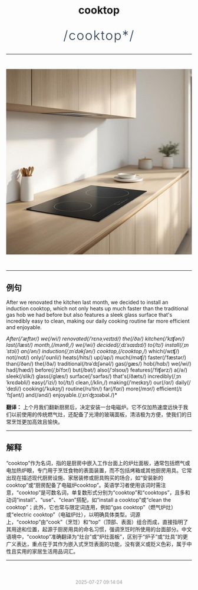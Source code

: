 <div align="center">

# cooktop

<div style="margin: 30px 0;">
<h1 style="font-size: 2.5em; font-weight: 300; letter-spacing: 2px; margin: 0; color: #2c3e50;">
/cooktop*/
</h1>
</div>

</div>

---

<div align="center" style="margin: 40px 0;">

![cooktop](images/cooktop.png)

</div>

---

## 例句

After we renovated the kitchen last month, we decided to install an induction cooktop, which not only heats up much faster than the traditional gas hob we had before but also features a sleek glass surface that's incredibly easy to clean, making our daily cooking routine far more efficient and enjoyable.

*After(/ˈæftər/) we(/wi/) renovated(/ˈrɛnəˌveɪtɪd/) the(/ðə/) kitchen(/ˈkɪʧən/) last(/læst/) month,(/mənθ,/) we(/wi/) decided(/ˌdɪˈsaɪdɪd/) to(/tɪ/) install(/ˌɪnˈstɔl/) an(/ən/) induction(/ˌɪnˈdəkʃən/) cooktop,(/cooktop*,/) which(/wɪʧ/) not(/nɑt/) only(/ˈoʊnli/) heats(/hits/) up(/əp/) much(/məʧ/) faster(/ˈfæstər/) than(/ðən/) the(/ðə/) traditional(/trəˈdɪʃənəl/) gas(/gæs/) hob(/hɑb/) we(/wi/) had(/hæd/) before(/ˌbiˈfɔr/) but(/bət/) also(/ˈɔlsoʊ/) features(/ˈfiʧərz/) a(/ə/) sleek(/slik/) glass(/glæs/) surface(/ˈsərfəs/) that's(/ðæts/) incredibly(/ˌɪnˈkrɛdəbli/) easy(/ˈizi/) to(/tɪ/) clean,(/klin,/) making(/ˈmeɪkɪŋ/) our(/ɑr/) daily(/ˈdeɪli/) cooking(/ˈkʊkɪŋ/) routine(/ruˈtin/) far(/fɑr/) more(/mɔr/) efficient(/ɪˈfɪʃənt/) and(/ənd/) enjoyable.(/ˌɛnˈʤɔɪəbəl./)*

**翻译：** 上个月我们翻新厨房后，决定安装一台电磁炉。它不仅加热速度远快于我们以前使用的传统燃气灶，还配备了光滑的玻璃面板，清洁极为方便，使我们的日常烹饪更加高效且愉快。

---

## 解释

“cooktop”作为名词，指的是厨房中嵌入工作台面上的炉灶面板，通常包括燃气或电加热炉眼，专门用于烹饪食物的表面装置，而不包括烤箱或其他厨房用具。它常出现在描述现代厨房设施、家居装修或厨具购买的场合，如“安装新的cooktop”或“厨房配备了电磁炉cooktop”。英语学习者使用该词时需注意，“cooktop”是可数名词，单复数形式分别为“cooktop”和“cooktops”，且多和动词“install”、“use”、“clean”搭配，如“install a cooktop”或“clean the cooktop”；此外，它也常与限定词连用，例如“gas cooktop”（燃气炉灶）或“electric cooktop”（电磁炉灶），以明确具体类型。词源上，“cooktop”由“cook”（烹饪）和“top”（顶部、表面）组合而成，直接指明了其用途和位置，起源于厨房用具的命名习惯，强调烹饪时所使用的台面部分。中文语境中，“cooktop”准确翻译为“灶台”或“炉灶面板”，区别于“炉子”或“灶具”的更广义表达，重点在于其作为嵌入式烹饪表面的功能，没有褒义或贬义色彩，属于中性且实用的家居生活用品词汇。


---

<div align="center" style="margin-top: 50px;">
<small style="color: #999; font-size: 0.9em;">2025-07-27 09:14:04</small>
</div>
